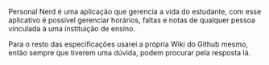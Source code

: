 Personal Nerd é uma aplicação que gerencia a vida do estudante, com esse aplicativo é possivel gerenciar horários, faltas e notas de qualquer pessoa vinculada à uma instituição de ensino.

Para o resto das especificações usarei a própria Wiki do Github mesmo, então sempre que tiverem uma dúvida, podem procurar pela resposta lá.
